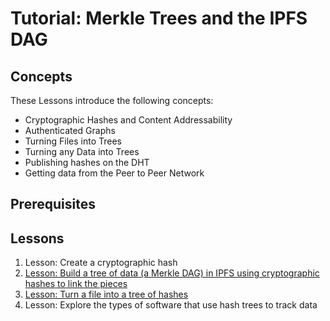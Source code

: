 # Tutorial: Merkle Trees and the IPFS DAG

## Concepts
These Lessons introduce the following concepts:
* Cryptographic Hashes and Content Addressability
* Authenticated Graphs
* Turning Files into Trees
* Turning any Data into Trees
* Publishing hashes on the DHT
* Getting data from the Peer to Peer Network

## Prerequisites

## Lessons
1. Lesson: Create a cryptographic hash
2. [Lesson: Build a tree of data (a Merkle DAG) in IPFS using cryptographic hashes to link the pieces ](/ipfs-dag/lessons/blocks-from-scratch.md)
3. [Lesson: Turn a file into a tree of hashes](/ipfs-dag/lessons/files-as-dags.md)
4. Lesson: Explore the types of software that use hash trees to track data
